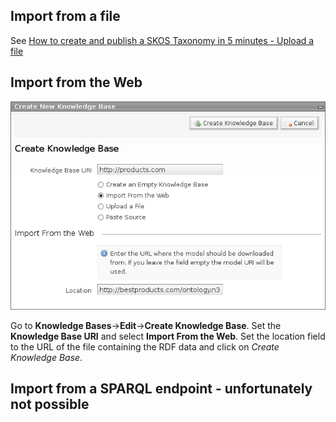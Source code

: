 ## Import from a file
See [How to create and publish a SKOS Taxonomy in 5 minutes - Upload a file](How-to-create-and-publish-a-SKOS-Taxonomy-in-5-minutes#upload-file)

## Import from the Web
![Screenshot Import from the Web](images/ontowiki-screenshot-import-from-the-web.png)

Go to **Knowledge Bases**->**Edit**->**Create Knowledge Base**.
Set the **Knowledge Base URI** and select **Import From the Web**.
Set the location field to the URL of the file containing the RDF data and click on *Create Knowledge Base*.

## Import from a SPARQL endpoint - unfortunately not possible
